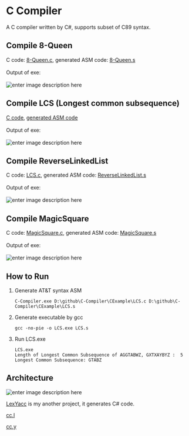 

# C Compiler 
A C compiler written by C#, supports subset of C89 syntax. 


## Compile 8-Queen
C code: [8-Queen.c](https://github.com/r96922081/C-Compiler/blob/main/CExample/EightQueen.c), generated ASM code: [8-Queen.s](https://github.com/r96922081/C-Compiler/blob/main/CExample/EightQueen.s)\
\
Output of exe:\
\
![enter image description here](https://r96922081.github.io/C-Compiler/EightQueen.png)

## Compile LCS (Longest common subsequence)
[C code](https://github.com/r96922081/C-Compiler/blob/main/CExample/LCS.c), [generated ASM code](https://github.com/r96922081/C-Compiler/blob/main/CExample/LCS.s)\
\
Output of exe:\
\
![enter image description here](https://r96922081.github.io/C-Compiler/LCS.png)

## Compile ReverseLinkedList
C code: [LCS.c](https://github.com/r96922081/C-Compiler/blob/main/CExample/ReverseLinkedList.c), generated ASM code: [ReverseLinkedList.s](https://github.com/r96922081/C-Compiler/blob/main/CExample/ReverseLinkedList.s)\
\
Output of exe:\
\
![enter image description here](https://r96922081.github.io/C-Compiler/ReverseLinkedList.png)

## Compile MagicSquare
C code: [MagicSquare.c](https://github.com/r96922081/C-Compiler/blob/main/CExample/MagicSquare.c), generated ASM code: [MagicSquare.s](https://github.com/r96922081/C-Compiler/blob/main/CExample/MagicSquare.s)\
\
Output of exe:\
\
![enter image description here](https://r96922081.github.io/C-Compiler/MagicSquare.png)

## How to Run

 1. Generate AT&T syntax ASM

        C-Compiler.exe D:\github\C-Compiler\CExample\LCS.c D:\github\C-Compiler\CExample\LCS.s

 1. Generate executable by gcc

        gcc -no-pie -o LCS.exe LCS.s
        
 1. Run LCS.exe

        LCS.exe
        Length of Longest Common Subsequence of AGGTABWZ, GXTXAYBYZ :  5
        Longest Common Subsequence: GTABZ
## Architecture
![enter image description here](https://r96922081.github.io/C-Compiler/arch.png)

[LexYacc](https://github.com/r96922081/LexYacc) is my another project, it generates C# code.

[cc.l](https://github.com/r96922081/C-Compiler/blob/main/LexYaccInput/cc.l) 

[cc.y](https://github.com/r96922081/C-Compiler/blob/main/LexYaccInput/cc.y)
